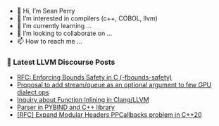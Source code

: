 - 👋 Hi, I’m Sean Perry
- 👀 I’m interested in compilers (c++, COBOL, llvm)
- 🌱 I’m currently learning ...
- 💞️ I’m looking to collaborate on ...
- 📫 How to reach me ...

<!---
s66perry/s66perry is a ✨ special ✨ repository because its `README.md` (this file) appears on your GitHub profile.
You can click the Preview link to take a look at your changes.
--->
### 📕 Latest LLVM Discourse Posts

<!-- DISCOURSE-LLVM:START -->
- [RFC: Enforcing Bounds Safety in C &lpar;-fbounds-safety&rpar;](https://discourse.llvm.org/t/rfc-enforcing-bounds-safety-in-c-fbounds-safety/70854?page=6#post_102)
- [Proposal to add stream/queue as an optional argument to few GPU dialect ops](https://discourse.llvm.org/t/proposal-to-add-stream-queue-as-an-optional-argument-to-few-gpu-dialect-ops/67920?page=2#post_36)
- [Inquiry about Function Inlining in Clang/LLVM](https://discourse.llvm.org/t/inquiry-about-function-inlining-in-clang-llvm/72220#post_3)
- [Parser in PYBIND and C++ library](https://discourse.llvm.org/t/parser-in-pybind-and-c-library/72201#post_6)
- [[RFC] Expand Modular Headers PPCallbacks problem in C++20](https://discourse.llvm.org/t/rfc-expand-modular-headers-ppcallbacks-problem-in-c-20/71628#post_2)
<!-- DISCOURSE-LLVM:END -->
